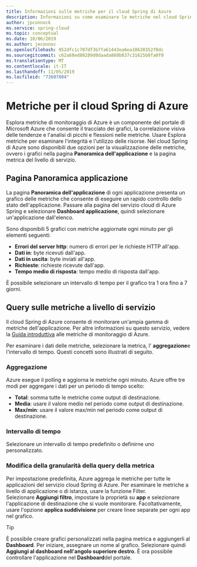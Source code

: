 ```yaml
---
title: Informazioni sulle metriche per il cloud Spring di Azure
description: Informazioni su come esaminare le metriche nel cloud Spring di Azure
author: jpconnock
ms.service: spring-cloud
ms.topic: conceptual
ms.date: 10/06/2019
ms.author: jeconnoc
ms.openlocfilehash: 952dfc1c707df3b7fa61443ea6ea18630352f0dc
ms.sourcegitcommit: c62a68ed80289d0daada860b837c31625b0fa0f0
ms.translationtype: MT
ms.contentlocale: it-IT
ms.lasthandoff: 11/05/2019
ms.locfileid: "73607804"
---
```

# <a name="metrics-for-azure-spring-cloud"></a>Metriche per il cloud Spring di Azure

Esplora metriche di monitoraggio di Azure è un componente del portale di Microsoft Azure che consente il tracciato dei grafici, la correlazione visiva delle tendenze e l'analisi di picchi e flessioni nelle metriche. Usare Esplora metriche per esaminare l'integrità e l'utilizzo delle risorse. Nel cloud Spring di Azure sono disponibili due opzioni per la visualizzazione delle metriche, ovvero i grafici nella pagina **Panoramica dell'applicazione** e la pagina metrica del livello di servizio.

## <a name="application-overview-page"></a>Pagina Panoramica applicazione

La pagina **Panoramica dell'applicazione** di ogni applicazione presenta un grafico delle metriche che consente di eseguire un rapido controllo dello stato dell'applicazione.  Passare alla pagina del servizio cloud di Azure Spring e selezionare **Dashboard applicazione**, quindi selezionare un'applicazione dall'elenco.  

Sono disponibili 5 grafici con metriche aggiornate ogni minuto per gli elementi seguenti:

* **Errori del server http**: numero di errori per le richieste HTTP all'app.
* **Dati in**: byte ricevuti dall'app.
* **Dati in uscita**: byte inviati all'app.
* **Richieste**: richieste ricevute dall'app.
* **Tempo medio di risposta**: tempo medio di risposta dall'app.

È possibile selezionare un intervallo di tempo per il grafico tra 1 ora fino a 7 giorni.

## <a name="service-level-metric-queries"></a>Query sulle metriche a livello di servizio

Il cloud Spring di Azure consente di monitorare un'ampia gamma di metriche dell'applicazione. Per altre informazioni su questo servizio, vedere la [Guida introduttiva](https://docs.microsoft.com/azure/azure-monitor/platform/metrics-getting-started) alle metriche di monitoraggio di Azure.

Per esaminare i dati delle metriche, selezionare la metrica, l' **aggregazione**e l'intervallo di tempo.  Questi concetti sono illustrati di seguito.

### <a name="aggregation"></a>Aggregazione 

Azure esegue il polling e aggiorna le metriche ogni minuto. Azure offre tre modi per aggregare i dati per un periodo di tempo scelto:

* **Total**: somma tutte le metriche come output di destinazione.
* **Media**: usare il valore medio nel periodo come output di destinazione.
* **Max/min**: usare il valore max/min nel periodo come output di destinazione.

### <a name="time-range"></a>Intervallo di tempo

Selezionare un intervallo di tempo predefinito o definirne uno personalizzato.

### <a name="modifying-the-granularity-of-your-metric-query"></a>Modifica della granularità della query della metrica

Per impostazione predefinita, Azure aggrega le metriche per tutte le applicazioni del servizio cloud Spring di Azure. Per esaminare le metriche a livello di applicazione o di istanza, usare la funzione Filter.  
Selezionare **Aggiungi filtro**, impostare la proprietà su **app** e selezionare l'applicazione di destinazione che si vuole monitorare. Facoltativamente, usare l'opzione **applica suddivisione** per creare linee separate per ogni app nel grafico.

>[!TIP]
> È possibile creare grafici personalizzati nella pagina metrica e aggiungerli al **Dashboard**. Per iniziare, assegnare un nome al grafico.  Selezionare quindi **Aggiungi al dashboard nell'angolo superiore destro**. È ora possibile controllare l'applicazione nel **Dashboard**del portale.